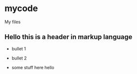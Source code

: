 # mycode
My files
## Hello this is a header in markup language

- bullet 1
- bullet 2

- some stuff here hello
